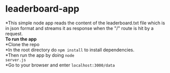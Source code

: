 # leaderboard-app
*This simple node app reads the content of the leaderboard.txt file which is in json format and streams it as response when the "/" route is hit by a request.<br>
**To run the app**<br>
*Clone the repo<br>
*In the root directory do <code>npm install</code> to install dependencies.<br>
*Then run the app by doing <code>node server.js</code><br>
*Go to your browser and enter <code>localhost:3000/data</code>

